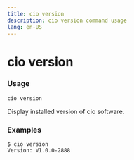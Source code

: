 ```yaml
---
title: cio version
description: cio version command usage 
lang: en-US
---
```


# cio version

<h3>Usage</h3>

`cio version`

Display installed version of cio software.

<h3>Examples</h3>

```
$ cio version
Version: V1.0.0-2888
```
